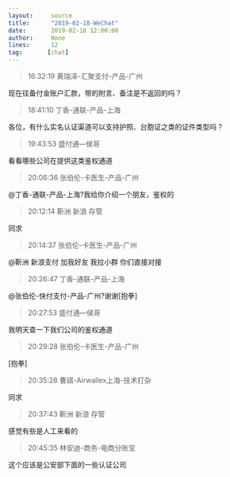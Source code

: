 ```yaml
---
layout:     source 
title:      "2019-02-18-WeChat"
date:       2019-02-18 12:00:00
author:     None
lines:      12 
tag:       [chat]
---
```

> 16:32:19  黄瑞泽-汇聚支付-产品-广州  
   
现在往备付金账户汇款，带的附言、备注是不返回的吗？  
   
> 18:41:10  丁香-通联-产品-上海  
   
各位，有什么实名认证渠道可以支持护照、台胞证之类的证件类型吗？  
   
> 19:43:53  盛付通—侯哥  
   
看看哪些公司在提供这类鉴权通道  
   
> 20:06:36  张伯伦-卡医生-产品-广州  
   
@丁香-通联-产品-上海?我给你介绍一个朋友，鉴权的  
   
> 20:12:14  靳洲 新浪 存管  
   
同求  
   
> 20:14:37  张伯伦-卡医生-产品-广州  
   
@靳洲 新浪支付 加我好友  我拉小群  你们直接对接  
   
> 20:26:47  丁香-通联-产品-上海  
   
@张伯伦-快付支付-产品-广州?谢谢[抱拳]  
   
> 20:27:53  盛付通—侯哥  
   
我明天查一下我们公司的鉴权通道  
   
> 20:29:28  张伯伦-卡医生-产品-广州  
   
[抱拳]  
   
> 20:35:28  曹祺-Airwallex上海-技术打杂  
   
同求  
   
> 20:37:43  靳洲 新浪 存管  
   
感觉有些是人工来看的  
   
> 20:45:35  林安迪-商务-电商分账宝  
   
这个应该是公安部下面的一些认证公司  
   
